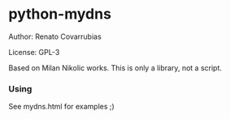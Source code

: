 python-mydns
========

Author: Renato Covarrubias

License: GPL-3

Based on Milan Nikolic works. This is only a library, not a script.

### Using

See mydns.html for examples ;)
